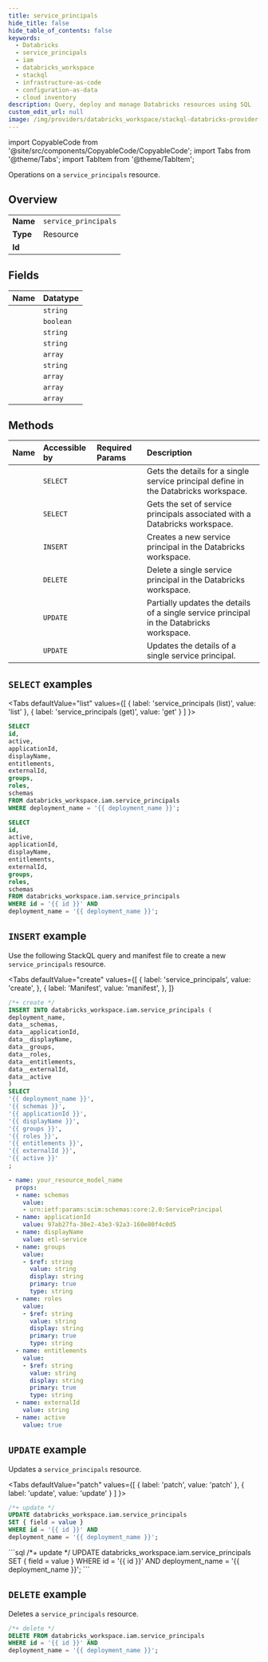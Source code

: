 ```yaml
---
title: service_principals
hide_title: false
hide_table_of_contents: false
keywords:
  - Databricks
  - service_principals
  - iam
  - databricks_workspace
  - stackql
  - infrastructure-as-code
  - configuration-as-data
  - cloud inventory
description: Query, deploy and manage Databricks resources using SQL
custom_edit_url: null
image: /img/providers/databricks_workspace/stackql-databricks-provider-featured-image.png
---
```


import CopyableCode from '@site/src/components/CopyableCode/CopyableCode';
import Tabs from '@theme/Tabs';
import TabItem from '@theme/TabItem';

Operations on a <code>service_principals</code> resource.  

## Overview
<table><tbody>
<tr><td><b>Name</b></td><td><code>service_principals</code></td></tr>
<tr><td><b>Type</b></td><td>Resource</td></tr>
<tr><td><b>Id</b></td><td><CopyableCode code="databricks_workspace.iam.service_principals" /></td></tr>
</tbody></table>

## Fields
| Name | Datatype |
|:-----|:---------|
| <CopyableCode code="id" /> | `string` |
| <CopyableCode code="active" /> | `boolean` |
| <CopyableCode code="applicationId" /> | `string` |
| <CopyableCode code="displayName" /> | `string` |
| <CopyableCode code="entitlements" /> | `array` |
| <CopyableCode code="externalId" /> | `string` |
| <CopyableCode code="groups" /> | `array` |
| <CopyableCode code="roles" /> | `array` |
| <CopyableCode code="schemas" /> | `array` |

## Methods
| Name | Accessible by | Required Params | Description |
|:-----|:--------------|:----------------|:------------|
| <CopyableCode code="get" /> | `SELECT` | <CopyableCode code="id, deployment_name" /> | Gets the details for a single service principal define in the Databricks workspace. |
| <CopyableCode code="list" /> | `SELECT` | <CopyableCode code="deployment_name" /> | Gets the set of service principals associated with a Databricks workspace. |
| <CopyableCode code="create" /> | `INSERT` | <CopyableCode code="deployment_name" /> | Creates a new service principal in the Databricks workspace. |
| <CopyableCode code="delete" /> | `DELETE` | <CopyableCode code="id, deployment_name" /> | Delete a single service principal in the Databricks workspace. |
| <CopyableCode code="patch" /> | `UPDATE` | <CopyableCode code="id, deployment_name" /> | Partially updates the details of a single service principal in the Databricks workspace. |
| <CopyableCode code="update" /> | `UPDATE` | <CopyableCode code="id, deployment_name" /> | Updates the details of a single service principal. |

## `SELECT` examples

<Tabs
    defaultValue="list"
    values={[
        { label: 'service_principals (list)', value: 'list' },
        { label: 'service_principals (get)', value: 'get' }
    ]
}>
<TabItem value="list">

```sql
SELECT
id,
active,
applicationId,
displayName,
entitlements,
externalId,
groups,
roles,
schemas
FROM databricks_workspace.iam.service_principals
WHERE deployment_name = '{{ deployment_name }}';
```

</TabItem>
<TabItem value="get">

```sql
SELECT
id,
active,
applicationId,
displayName,
entitlements,
externalId,
groups,
roles,
schemas
FROM databricks_workspace.iam.service_principals
WHERE id = '{{ id }}' AND
deployment_name = '{{ deployment_name }}';
```

</TabItem>
</Tabs>

## `INSERT` example

Use the following StackQL query and manifest file to create a new <code>service_principals</code> resource.

<Tabs
    defaultValue="create"
    values={[
        { label: 'service_principals', value: 'create', },
        { label: 'Manifest', value: 'manifest', },
    ]}
>
<TabItem value="create">

```sql
/*+ create */
INSERT INTO databricks_workspace.iam.service_principals (
deployment_name,
data__schemas,
data__applicationId,
data__displayName,
data__groups,
data__roles,
data__entitlements,
data__externalId,
data__active
)
SELECT 
'{{ deployment_name }}',
'{{ schemas }}',
'{{ applicationId }}',
'{{ displayName }}',
'{{ groups }}',
'{{ roles }}',
'{{ entitlements }}',
'{{ externalId }}',
'{{ active }}'
;
```

</TabItem>
<TabItem value="manifest">

```yaml
- name: your_resource_model_name
  props:
  - name: schemas
    value:
    - urn:ietf:params:scim:schemas:core:2.0:ServicePrincipal
  - name: applicationId
    value: 97ab27fa-30e2-43e3-92a3-160e80f4c0d5
  - name: displayName
    value: etl-service
  - name: groups
    value:
    - $ref: string
      value: string
      display: string
      primary: true
      type: string
  - name: roles
    value:
    - $ref: string
      value: string
      display: string
      primary: true
      type: string
  - name: entitlements
    value:
    - $ref: string
      value: string
      display: string
      primary: true
      type: string
  - name: externalId
    value: string
  - name: active
    value: true

```

</TabItem>
</Tabs>

## `UPDATE` example

Updates a <code>service_principals</code> resource.

<Tabs
    defaultValue="patch"
    values={[
        { label: 'patch', value: 'patch' },
        { label: 'update', value: 'update' }
    ]
}>
<TabItem value="patch">
```sql
/*+ update */
UPDATE databricks_workspace.iam.service_principals
SET { field = value }
WHERE id = '{{ id }}' AND
deployment_name = '{{ deployment_name }}';
```
</TabItem>
<TabItem value="update">
```sql
/*+ update */
UPDATE databricks_workspace.iam.service_principals
SET { field = value }
WHERE id = '{{ id }}' AND
deployment_name = '{{ deployment_name }}';
```
</TabItem>
</Tabs>

## `DELETE` example

Deletes a <code>service_principals</code> resource.

```sql
/*+ delete */
DELETE FROM databricks_workspace.iam.service_principals
WHERE id = '{{ id }}' AND
deployment_name = '{{ deployment_name }}';
```
